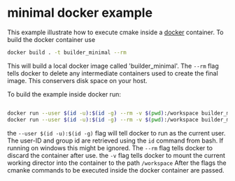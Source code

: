 # minimal docker example

This example illustrate how to execute cmake inside a [docker](http://docker.io/) container. 
To build the docker container use 

```bash
docker build . -t builder_minimal --rm
```

This will build a local docker image called 'builder_minimal'. The `--rm` flag tells docker to delete any intermediate containers used to create the final image. This conservers disk space on your host. 

To build the example inside docker run:
```bash

docker run --user $(id -u):$(id -g) --rm -v $(pwd):/workspace builder_minimal cmake -S /workspace -B /workspace/build 
docker run --user $(id -u):$(id -g) --rm -v $(pwd):/workspace builder_minimal cmake --build /workspace/build 

```

the `--user $(id -u):$(id -g)` flag will tell docker to run as the current user. The user-ID and group id are retrieved using the `id` command from bash. If running on windows this might be ignored. 
The `--rm` flag tells docker to discard the container after use. 
the `-v` flag tells docker to mount the current working director into the container to the path `/workspace`
After the flags the cmanke commands to be executed inside the docker container are passed. 